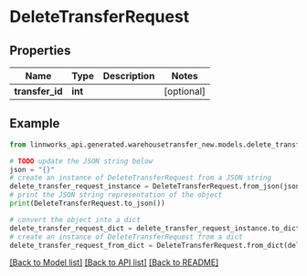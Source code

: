 # DeleteTransferRequest


## Properties

Name | Type | Description | Notes
------------ | ------------- | ------------- | -------------
**transfer_id** | **int** |  | [optional] 

## Example

```python
from linnworks_api.generated.warehousetransfer_new.models.delete_transfer_request import DeleteTransferRequest

# TODO update the JSON string below
json = "{}"
# create an instance of DeleteTransferRequest from a JSON string
delete_transfer_request_instance = DeleteTransferRequest.from_json(json)
# print the JSON string representation of the object
print(DeleteTransferRequest.to_json())

# convert the object into a dict
delete_transfer_request_dict = delete_transfer_request_instance.to_dict()
# create an instance of DeleteTransferRequest from a dict
delete_transfer_request_from_dict = DeleteTransferRequest.from_dict(delete_transfer_request_dict)
```
[[Back to Model list]](../README.md#documentation-for-models) [[Back to API list]](../README.md#documentation-for-api-endpoints) [[Back to README]](../README.md)



